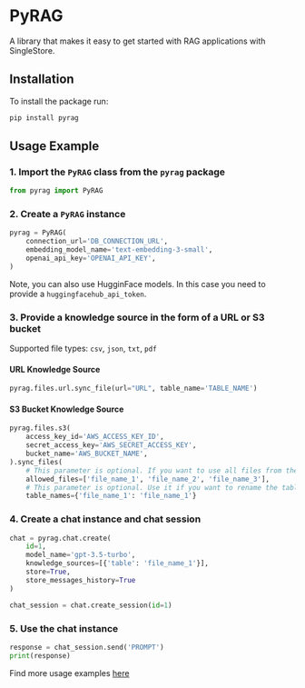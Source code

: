 # PyRAG

A library that makes it easy to get started with RAG applications with SingleStore.

## Installation

To install the package run:

```sh
pip install pyrag
```

## Usage Example

### 1. Import the `PyRAG` class from the `pyrag` package

```py
from pyrag import PyRAG
```

### 2. Create a `PyRAG` instance

```py
pyrag = PyRAG(
    connection_url='DB_CONNECTION_URL',
    embedding_model_name='text-embedding-3-small',
    openai_api_key='OPENAI_API_KEY',
)
```

Note, you can also use HugginFace models. In this case you need to provide a `huggingfacehub_api_token`.

### 3. Provide a knowledge source in the form of a URL or S3 bucket

Supported file types: `csv`, `json`, `txt`, `pdf`

#### URL Knowledge Source

```py
pyrag.files.url.sync_file(url="URL", table_name='TABLE_NAME')
```

#### S3 Bucket Knowledge Source

```py
pyrag.files.s3(
    access_key_id='AWS_ACCESS_KEY_ID',
    secret_access_key='AWS_SECRET_ACCESS_KEY',
    bucket_name='AWS_BUCKET_NAME',
).sync_files(
    # This parameter is optional. If you want to use all files from the s3 bucket, remove this parameter.
    allowed_files=['file_name_1', 'file_name_2', 'file_name_3'],
    # This parameter is optional. Use it if you want to rename the table. By default, the table serializes the file name.
    table_names={'file_name_1': 'file_name_1'}
```

### 4. Create a chat instance and chat session

```py
chat = pyrag.chat.create(
    id=1,
    model_name='gpt-3.5-turbo',
    knowledge_sources=[{'table': 'file_name_1'}],
    store=True,
    store_messages_history=True
)

chat_session = chat.create_session(id=1)
```

### 5. Use the chat instance

```py
response = chat_session.send('PROMPT')
print(response)
```

Find more usage examples [here](https://github.com/singlestore-labs/pyrag/tree/main/examples)
